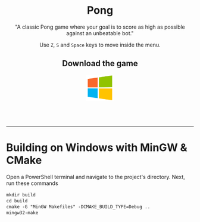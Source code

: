 <div align="center">

Pong
=========
"A classic Pong game where your goal is to score as high as possible against an unbeatable bot."

Use `Z`, `S` and `Space` keys to move inside the menu.



## Download the game

<a href="ttps://github.com/EzTaah/pong/releases/download/v1.1/pong-for-windows.zip"> <img src="https://github.com/EzTaah/pong/blob/main/docs/assets/windows.png?raw=true" height=70 hspace=1> </a>
<br undefined>
<br undefined>
<br undefined>
<br undefined>
</div>

---

# Building on Windows with MinGW & CMake

Open a PowerShell terminal and navigate to the project's directory.
Next, run these commands

```
mkdir build
cd build 
cmake -G "MinGW Makefiles" -DCMAKE_BUILD_TYPE=Debug ..
mingw32-make 
```
 